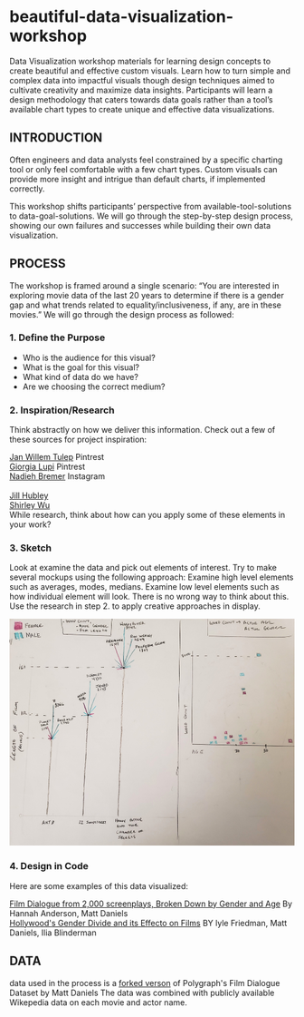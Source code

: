 # beautiful-data-visualization-workshop

Data Visualization workshop materials for learning design concepts to create beautiful and effective custom visuals.
Learn how to turn simple and complex data into impactful visuals though design techniques aimed to cultivate creativity and maximize data insights. Participants will learn a design methodology that caters towards data goals rather than a tool’s available chart types to create unique and effective data visualizations.

## INTRODUCTION

Often engineers and data analysts feel constrained by a specific charting tool or only feel comfortable with a few chart types. Custom visuals can provide more insight and intrigue than default charts, if implemented correctly.

This workshop shifts participants’ perspective from available-tool-solutions to data-goal-solutions. We will go through the step-by-step design process, showing our own failures and successes while building their own data visualization.

## PROCESS

The workshop is framed around a single scenario:
“You are interested in exploring movie data of the last 20 years to determine if there is a gender gap and what trends related to equality/inclusiveness, if any, are in these movies.”
We will go through the design process as followed:

### 1. Define the Purpose

<ul>
    <li>Who is the audience for this visual?</li>
    <li>What is the goal for this visual?</li>  
    <li>What kind of data do we have?</li>  
    <li>Are we choosing the correct medium?</li>  
</ul>

### 2. Inspiration/Research

Think abstractly on how we deliver this information.
Check out a few of these sources for project inspiration:

[Jan Willem Tulep](https://www.pinterest.com/janwillemtulp/) Pintrest <br />
[Giorgia Lupi](https://www.pinterest.com/giorgialupi/) Pintrest <br />
[Nadieh Bremer](https://www.instagram.com/nadiehbremer/) Instagram <br />  
[Jill Hubley](https://jillhubley.com/) <br />
[Shirley Wu](https://sxywu.com/) <br />
While research, think about how can you apply some of these elements in your work?

### 3. Sketch

Look at examine the data and pick out elements of interest. Try to make several mockups using the following approach:
Examine high level elements such as averages, modes, medians.
Examine low level elements such as how individual element will look.
There is no wrong way to think about this. Use the research in step 2. to apply creative approaches in display.

<img src='https://github.com/ahoak/beautiful-data-visualization-workshop/blob/master/images/workshop_sample1.jpg' alt='data sketch' height="400px" />

### 4. Design in Code

Here are some examples of this data visualized:

[Film Dialogue from 2,000 screenplays, Broken Down by Gender and Age](https://pudding.cool/2017/03/film-dialogue/) By Hannah Anderson, Matt Daniels
<br />
[Hollywood's Gender Divide and its Effecto on Films](https://www.pinterest.com/giorgialupi/) BY lyle Friedman, Matt Daniels, Ilia Blinderman

## DATA

data used in the process is a [forked verson](https://github.com/ahoak/scripts) of Polygraph's Film Dialogue Dataset by Matt Daniels
The data was combined with publicly available Wikepedia data on each movie and actor name.

